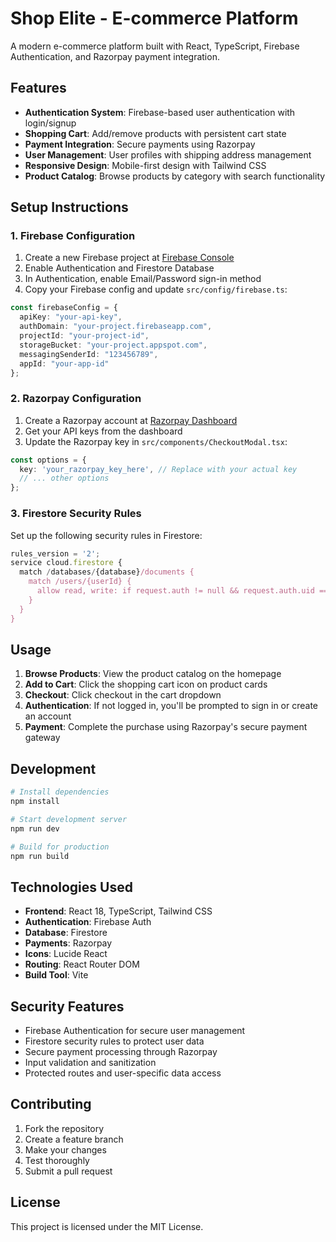# Shop Elite - E-commerce Platform

A modern e-commerce platform built with React, TypeScript, Firebase Authentication, and Razorpay payment integration.

## Features

- **Authentication System**: Firebase-based user authentication with login/signup
- **Shopping Cart**: Add/remove products with persistent cart state
- **Payment Integration**: Secure payments using Razorpay
- **User Management**: User profiles with shipping address management
- **Responsive Design**: Mobile-first design with Tailwind CSS
- **Product Catalog**: Browse products by category with search functionality

## Setup Instructions

### 1. Firebase Configuration

1. Create a new Firebase project at [Firebase Console](https://console.firebase.google.com/)
2. Enable Authentication and Firestore Database
3. In Authentication, enable Email/Password sign-in method
4. Copy your Firebase config and update `src/config/firebase.ts`:

```typescript
const firebaseConfig = {
  apiKey: "your-api-key",
  authDomain: "your-project.firebaseapp.com",
  projectId: "your-project-id",
  storageBucket: "your-project.appspot.com",
  messagingSenderId: "123456789",
  appId: "your-app-id"
};
```

### 2. Razorpay Configuration

1. Create a Razorpay account at [Razorpay Dashboard](https://dashboard.razorpay.com/)
2. Get your API keys from the dashboard
3. Update the Razorpay key in `src/components/CheckoutModal.tsx`:

```typescript
const options = {
  key: 'your_razorpay_key_here', // Replace with your actual key
  // ... other options
};
```

### 3. Firestore Security Rules

Set up the following security rules in Firestore:

```javascript
rules_version = '2';
service cloud.firestore {
  match /databases/{database}/documents {
    match /users/{userId} {
      allow read, write: if request.auth != null && request.auth.uid == userId;
    }
  }
}
```

## Usage

1. **Browse Products**: View the product catalog on the homepage
2. **Add to Cart**: Click the shopping cart icon on product cards
3. **Checkout**: Click checkout in the cart dropdown
4. **Authentication**: If not logged in, you'll be prompted to sign in or create an account
5. **Payment**: Complete the purchase using Razorpay's secure payment gateway

## Development

```bash
# Install dependencies
npm install

# Start development server
npm run dev

# Build for production
npm run build
```

## Technologies Used

- **Frontend**: React 18, TypeScript, Tailwind CSS
- **Authentication**: Firebase Auth
- **Database**: Firestore
- **Payments**: Razorpay
- **Icons**: Lucide React
- **Routing**: React Router DOM
- **Build Tool**: Vite

## Security Features

- Firebase Authentication for secure user management
- Firestore security rules to protect user data
- Secure payment processing through Razorpay
- Input validation and sanitization
- Protected routes and user-specific data access

## Contributing

1. Fork the repository
2. Create a feature branch
3. Make your changes
4. Test thoroughly
5. Submit a pull request

## License

This project is licensed under the MIT License.